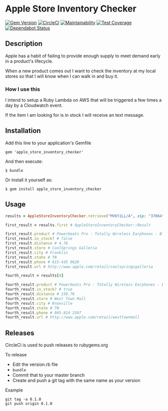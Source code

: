 # Apple Store Inventory Checker

[![Gem Version](https://badge.fury.io/rb/apple_store_inventory_checker.svg)](https://badge.fury.io/rb/apple_store_inventory_checker)
[![CircleCI](https://circleci.com/gh/rickpeyton/apple_store_inventory_checker.svg?style=svg)](https://circleci.com/gh/rickpeyton/apple_store_inventory_checker)
[![Maintainability](https://api.codeclimate.com/v1/badges/df6fd8e126fe44f99348/maintainability)](https://codeclimate.com/github/rickpeyton/apple-store-inventory-checker/maintainability)
[![Test Coverage](https://api.codeclimate.com/v1/badges/df6fd8e126fe44f99348/test_coverage)](https://codeclimate.com/github/rickpeyton/apple-store-inventory-checker/test_coverage)
[![Dependabot Status](https://api.dependabot.com/badges/status?host=github&identifier=77203066)](https://dependabot.com)

## Description

Apple has a habit of failing to provide enough supply to meet demand early in a product's lifecycle.

When a new product comes out I want to check the inventory at my local stores so that I will know when I can walk in and buy it.

### How I use this

I intend to setup a Ruby Lambda on AWS that will be triggered a few times a day by a Cloudwatch event.

If the item I am looking for is in stock I will receive an text message.

## Installation

Add this line to your application's Gemfile

```
gem 'apple_store_inventory_checker'
```

And then execute:

```
$ bundle
```

Or install it yourself as:

```
$ gem install apple_store_inventory_checker
```

## Usage

```ruby
results = AppleStoreInventoryChecker.retrieve("MV6Y2LL/A", zip: "37064", max_distance: 160)

first_result = results.first # AppleStoreInventoryChecker::Result

first_result.product # Powerbeats Pro - Totally Wireless Earphones - Black
first_result.in_stock? # false
first_result.distance # 4.76
first_result.store # CoolSprings Galleria
first_result.city # Franklin
first_result.state # TN
first_result.phone # 615-435 0620
first_result.url # http://www.apple.com/retail/coolspringsgalleria

fourth_result = results[4]

fourth_result.product # Powerbeats Pro - Totally Wireless Earphones - Black
fourth_result.in_stock? # true
fourth_result.distance # 158.76
fourth_result.store # West Town Mall
fourth_result.city # Knoxville
fourth_result.state # TN
fourth_result.phone # 865-824 2507
fourth_result.url # http://www.apple.com/retail/westtownmall
```

## Releases

CircleCi is used to push releases to rubygems.org

To release

* Edit the version.rb file
* `bundle`
* Commit that to your master branch
* Create and push a git tag with the same name as your version

Example

```
git tag -a 0.1.0
git push origin 0.1.0
```
